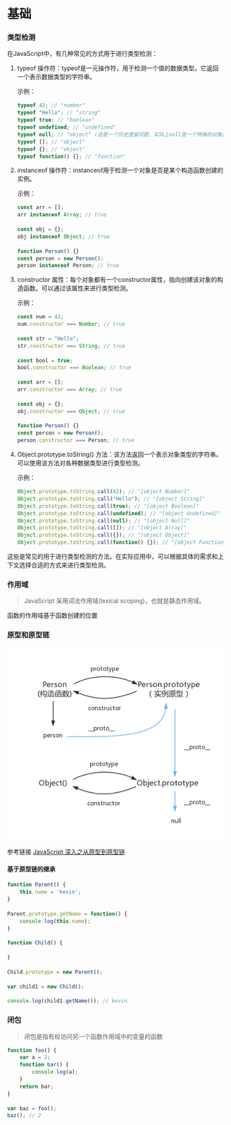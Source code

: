 # 基础
### 类型检测
在JavaScript中，有几种常见的方式用于进行类型检测：

1. typeof 操作符：typeof是一元操作符，用于检测一个值的数据类型。它返回一个表示数据类型的字符串。

   示例：
   ```javascript
   typeof 42; // "number"
   typeof "Hello"; // "string"
   typeof true; // "boolean"
   typeof undefined; // "undefined"
   typeof null; // "object" (这是一个历史遗留问题，实际上null是一个特殊的对象类型)
   typeof []; // "object"
   typeof {}; // "object"
   typeof function() {}; // "function"
   ```

2. instanceof 操作符：instanceof用于检测一个对象是否是某个构造函数创建的实例。

   示例：
   ```javascript
   const arr = [];
   arr instanceof Array; // true

   const obj = {};
   obj instanceof Object; // true

   function Person() {}
   const person = new Person();
   person instanceof Person; // true
   ```

3. constructor 属性：每个对象都有一个constructor属性，指向创建该对象的构造函数。可以通过该属性来进行类型检测。

   示例：
   ```javascript
   const num = 42;
   num.constructor === Number; // true

   const str = "Hello";
   str.constructor === String; // true

   const bool = true;
   bool.constructor === Boolean; // true

   const arr = [];
   arr.constructor === Array; // true

   const obj = {};
   obj.constructor === Object; // true

   function Person() {}
   const person = new Person();
   person.constructor === Person; // true
   ```

4. Object.prototype.toString() 方法：该方法返回一个表示对象类型的字符串。可以使用该方法对各种数据类型进行类型检测。

   示例：
   ```javascript
   Object.prototype.toString.call(42); // "[object Number]"
   Object.prototype.toString.call("Hello"); // "[object String]"
   Object.prototype.toString.call(true); // "[object Boolean]"
   Object.prototype.toString.call(undefined); // "[object Undefined]"
   Object.prototype.toString.call(null); // "[object Null]"
   Object.prototype.toString.call([]); // "[object Array]"
   Object.prototype.toString.call({}); // "[object Object]"
   Object.prototype.toString.call(function() {}); // "[object Function]"
   ```

这些是常见的用于进行类型检测的方法。在实际应用中，可以根据具体的需求和上下文选择合适的方式来进行类型检测。

### 作用域

> JavaScript 采用词法作用域(lexical scoping)，也就是静态作用域。

函数的作用域基于函数创建的位置

### 原型和原型链
![原型链](/prototype.png)

参考链接
[JavaScript 深入之从原型到原型链](https://github.com/mqyqingfeng/Blog/issues/2)

#### 基于原型链的继承

```javascript
function Parent() {
    this.name = 'kevin';
}

Parent.prototype.getName = function() {
    console.log(this.name);
}

function Child() {

}

Child.prototype = new Parent();

var child1 = new Child();

console.log(child1.getName()); // kevin
``` 

### 闭包

> 闭包是指有权访问另一个函数作用域中的变量的函数
```javascript
function foo() {
    var a = 2;
    function bar() {
        console.log(a);
    }
    return bar;
}

var baz = foo();
baz(); // 2
```
























